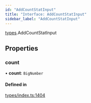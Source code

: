 ```yaml
---
id: "AddCountStatInput"
title: "Interface: AddCountStatInput"
sidebar_label: "AddCountStatInput"
---
```


[types](../../../modules/Types/Types.md).AddCountStatInput

## Properties

### count

• **count**: `BigNumber`

#### Defined in

[types/index.ts:1404](https://github.com/PolymeshAssociation/polymesh-sdk/blob/95e180d2/src/types/index.ts#L1404)
